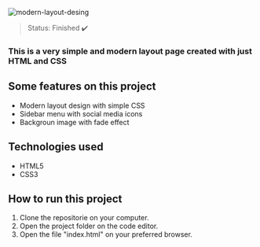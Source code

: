 ![modern-layout-desing](https://user-images.githubusercontent.com/50122135/181345319-326d1a5d-b409-47af-a144-cdf5c669bbf2.png)

> Status: Finished ✔️

### This is a very simple and modern layout page created with just HTML and CSS

## Some features on this project

* Modern layout design with simple CSS
* Sidebar menu with social media icons
* Backgroun image with fade effect

## Technologies used

* HTML5
* CSS3

## How to run this project

1) Clone the repositorie on your computer.
2) Open the project folder on the code editor.
3) Open the file "index.html" on your preferred browser.

